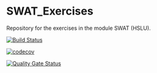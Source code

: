 # SWAT_Exercises
Repository for the exercises in the module SWAT (HSLU).

[![Build Status](https://travis-ci.com/markuskaufmann/SWAT_Exercises.svg?branch=master)](https://travis-ci.com/markuskaufmann/SWAT_Exercises)

[![codecov](https://codecov.io/gh/markuskaufmann/SWAT_Exercises/branch/master/graph/badge.svg)](https://codecov.io/gh/markuskaufmann/SWAT_Exercises)

[![Quality Gate Status](https://sonarcloud.io/api/project_badges/measure?project=ch.hslu.appe.18fs%3Afbs&metric=alert_status)](https://sonarcloud.io/dashboard?id=ch.hslu.appe.18fs%3Afbs)
